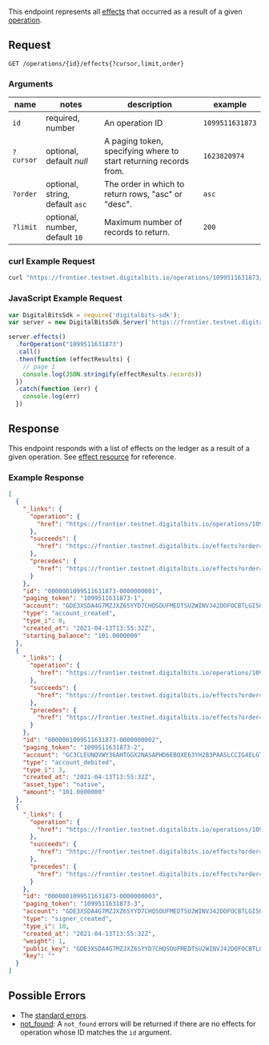 This endpoint represents all [effects](https://developers.digitalbits.io/reference/go/services/frontier/internal/docs/reference/resources/effect) that occurred as a result of a given [operation](https://developers.digitalbits.io/reference/go/services/frontier/internal/docs/reference/resources/operation).

## Request

```
GET /operations/{id}/effects{?cursor,limit,order}
```

### Arguments

| name | notes | description | example |
| ---- | ----- | ----------- | ------- |
| `id` | required, number | An operation ID | `1099511631873` |
| `?cursor` | optional, default _null_ | A paging token, specifying where to start returning records from. | `1623820974` |
| `?order` | optional, string, default `asc` | The order in which to return rows, "asc" or "desc". | `asc` |
| `?limit` | optional, number, default `10` | Maximum number of records to return. | `200` |

### curl Example Request

```sh
curl "https://frontier.testnet.digitalbits.io/operations/1099511631873/effects"
```

### JavaScript Example Request

```javascript
var DigitalBitsSdk = require('digitalbits-sdk');
var server = new DigitalBitsSdk.Server('https://frontier.testnet.digitalbits.io');

server.effects()
  .forOperation("1099511631873")
  .call()
  .then(function (effectResults) {
    // page 1
    console.log(JSON.stringify(effectResults.records))
  })
  .catch(function (err) {
    console.log(err)
  })

```

## Response

This endpoint responds with a list of effects on the ledger as a result of a given operation. See [effect resource](https://developers.digitalbits.io/reference/go/services/frontier/internal/docs/reference/resources/effect) for reference.

### Example Response

```json
[
  {
    "_links": {
      "operation": {
        "href": "https://frontier.testnet.digitalbits.io/operations/1099511631873"
      },
      "succeeds": {
        "href": "https://frontier.testnet.digitalbits.io/effects?order=desc&cursor=1099511631873-1"
      },
      "precedes": {
        "href": "https://frontier.testnet.digitalbits.io/effects?order=asc&cursor=1099511631873-1"
      }
    },
    "id": "0000001099511631873-0000000001",
    "paging_token": "1099511631873-1",
    "account": "GDE3XSDA4G7MZJXZ6SYYD7CHQSOUFMEDTSU2WINVJ42DOFOCBTLGI5O4",
    "type": "account_created",
    "type_i": 0,
    "created_at": "2021-04-13T13:55:32Z",
    "starting_balance": "101.0000000"
  },
  {
    "_links": {
      "operation": {
        "href": "https://frontier.testnet.digitalbits.io/operations/1099511631873"
      },
      "succeeds": {
        "href": "https://frontier.testnet.digitalbits.io/effects?order=desc&cursor=1099511631873-2"
      },
      "precedes": {
        "href": "https://frontier.testnet.digitalbits.io/effects?order=asc&cursor=1099511631873-2"
      }
    },
    "id": "0000001099511631873-0000000002",
    "paging_token": "1099511631873-2",
    "account": "GC3CLEUNQVWY36AHTGGX2NASAPHD6EBQXE63YH2B3PAASLCCIG4ELGTP",
    "type": "account_debited",
    "type_i": 3,
    "created_at": "2021-04-13T13:55:32Z",
    "asset_type": "native",
    "amount": "101.0000000"
  },
  {
    "_links": {
      "operation": {
        "href": "https://frontier.testnet.digitalbits.io/operations/1099511631873"
      },
      "succeeds": {
        "href": "https://frontier.testnet.digitalbits.io/effects?order=desc&cursor=1099511631873-3"
      },
      "precedes": {
        "href": "https://frontier.testnet.digitalbits.io/effects?order=asc&cursor=1099511631873-3"
      }
    },
    "id": "0000001099511631873-0000000003",
    "paging_token": "1099511631873-3",
    "account": "GDE3XSDA4G7MZJXZ6SYYD7CHQSOUFMEDTSU2WINVJ42DOFOCBTLGI5O4",
    "type": "signer_created",
    "type_i": 10,
    "created_at": "2021-04-13T13:55:32Z",
    "weight": 1,
    "public_key": "GDE3XSDA4G7MZJXZ6SYYD7CHQSOUFMEDTSU2WINVJ42DOFOCBTLGI5O4",
    "key": ""
  }
]
```

## Possible Errors

- The [standard errors](https://developers.digitalbits.io/reference/go/services/frontier/internal/docs/reference/errors#standard-errors).
- [not_found](https://developers.digitalbits.io/reference/go/services/frontier/internal/docs/reference/errors/not-found): A `not_found` errors will be returned if there are no effects for operation whose ID matches the `id` argument.
